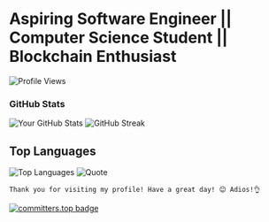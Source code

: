 # Aspiring Software Engineer || Computer Science Student || Blockchain Enthusiast

![Profile Views](https://komarev.com/ghpvc/?username=levywanke&color=blueviolet)


### GitHub Stats

![Your GitHub Stats](https://github-readme-stats.vercel.app/api?username=levywanke&show_icons=true&theme=radical)  ![GitHub Streak](https://github-readme-streak-stats.herokuapp.com/?user=levywanke&theme=radical)


## Top Languages

![Top Languages](https://github-readme-stats.vercel.app/api/top-langs/?username=levywanke&layout=compact&theme=radical)   ![Quote](https://quotes-github-readme.vercel.app/api?type=horizontal&theme=radical)





`Thank you for visiting my profile! Have a great day! 😊 Adios!👌`

[![committers.top badge](https://user-badge.committers.top/REGION/USERNAME.svg)](https://user-badge.committers.top/Kenya/levywanke)
